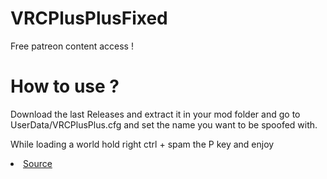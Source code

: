 # VRCPlusPlusFixed
Free patreon content access !

# How to use ?

Download the last Releases and extract it in your mod folder and go to UserData/VRCPlusPlus.cfg and set the name you want to be spoofed with.

While loading a world hold right ctrl + spam the P key and enjoy

<li><a href="https://github.com/FS21114/VRCPlusPlus">Source</a></li>

